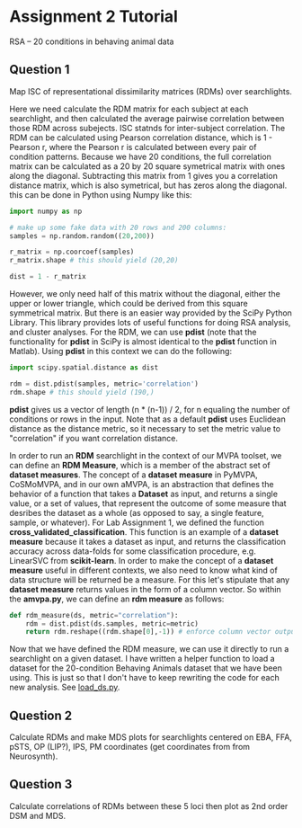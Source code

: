 # Assignment 2 Tutorial

RSA – 20 conditions in behaving animal data

## Question 1

Map ISC of representational dissimilarity matrices (RDMs) over searchlights.

Here we need calculate the RDM matrix for each subject at each searchlight, and
then calculated the average pairwise correlation between those RDM across
subejects. ISC statnds for inter-subject correlation. The RDM can be calculated
using Pearson correlation distance, which is 1 - Pearson r, where the Pearson r
is calculated between every pair of condition patterns. Because we have 20
conditions, the full correlation matrix can be calculated as a 20 by 20 square
symetrical matrix with ones along the diagonal. Subtracting this matrix from
1 gives you a correlation distance matrix, which is also symetrical, but has
zeros along the diagonal. this can be done in Python using Numpy like this:

```python
import numpy as np

# make up some fake data with 20 rows and 200 columns:
samples = np.random.random((20,200))

r_matrix = np.coorcoef(samples)
r_matrix.shape # this should yield (20,20)

dist = 1 - r_matrix
```
However, we only need half of this matrix without the diagonal, either the upper
or lower triangle, which could be derived from this square symmetrical matrix.
But there is an easier way provided by the SciPy Python Library. This library
provides lots of useful functions for doing RSA analysis, and cluster analyses.
For the RDM, we can use **pdist** (note that the functionality for **pdist** in
SciPy is almost identical to the **pdist** function in Matlab). Using **pdist**
in this context we can do the following:

```python
import scipy.spatial.distance as dist

rdm = dist.pdist(samples, metric='correlation')
rdm.shape # this should yield (190,)
```
**pdist** gives us a vector of length (n * (n-1)) / 2, for n equaling the number
of conditions or rows in the input. Note that as a default **pdist** uses Euclidean
distance as the distance metric, so it necessary to set the metric value to
"correlation" if you want correlation distance. 

In order to run an **RDM** searchlight in the context of our MVPA toolset, we
can define an **RDM Measure**, which is a member of the abstract set of
**dataset measures**. The concept of a **dataset measure** in PyMVPA,
CoSMoMVPA, and in our own aMVPA, is an abstraction that defines the behavior of a
function that takes a **Dataset** as input, and returns a single value, or a set
of values, that represent the outcome of some measure that desribes the dataset
as a whole (as opposed to say, a single feature, sample, or whatever). For
Lab Assignment 1, we defined the function **cross_validated_classification**.
This function is an example of a **dataset measure** because it takes a dataset
as input, and returns the classification accuracy across data-folds for some
classification procedure, e.g. LinearSVC from **scikit-learn**. In order to make
the concept of a **dataset measure** useful in different contexts, we also need
to know what kind of data structure will be returned be a measure. For this
let's stipulate that any **dataset measure** returns values in the form of a
column vector. So within the **amvpa.py**, we can define an **rdm measure** as
follows:

```python
def rdm_measure(ds, metric="correlation"):
    rdm = dist.pdist(ds.samples, metric=metric)
    return rdm.reshape((rdm.shape[0],-1)) # enforce column vector output
```

Now that we have defined the RDM measure, we can use it directly to run a
searchlight on a given dataset. I have written a helper function to load a
dataset for the 20-condition Behaving Animals dataset that we have been using.
This is just so that I don't have to keep rewriting the code for each new
analysis. See [load_ds.py](https://github.com/andycon/mvpc/blob/master/code/load_ds.py).




 

## Question 2

Calculate RDMs and make MDS plots for searchlights centered on EBA, FFA, pSTS,
OP (LIP?), IPS, PM coordinates (get coordinates from from Neurosynth).

## Question 3

Calculate correlations of RDMs between these 5 loci then plot as 2nd order DSM
and MDS.

